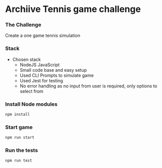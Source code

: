 # Archiive Tennis game challenge

### The Challenge
Create a one game tennis simulation

### Stack
 - Chosen stack
    - NodeJS JavaScript
    - Small code base and easy setup
    - Used CLI Prompts to simulate game
    - Used Jest for testing
    - No error handling as no input from user is required, only options to select from

### Install Node modules
```bash
npm install
```

### Start game
```bash
npm run start
```

### Run the tests
```bash
npm run test
```
